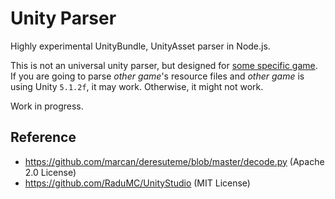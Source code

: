 # Unity Parser

Highly experimental UnityBundle, UnityAsset parser in Node.js.

This is not an universal unity parser, but designed for [some specific game](http://cinderella.idolmaster.jp/sl-stage/). If you are going to parse *other game*'s resource files and *other game* is using Unity `5.1.2f`, it may work. Otherwise, it might not work.

Work in progress.

## Reference

* https://github.com/marcan/deresuteme/blob/master/decode.py (Apache 2.0 License)
* https://github.com/RaduMC/UnityStudio (MIT License)
